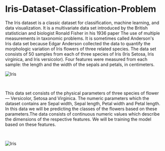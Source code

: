 # Iris-Dataset-Classification-Problem

The Iris dataset is a classic dataset for classification, machine learning, and data visualization. It is a multivariate data set introduced by the British statistician and biologist Ronald Fisher in his 1936 paper The use of multiple measurements in taxonomic problems. It is sometimes called Anderson's Iris data set because Edgar Anderson collected the data to quantify the morphologic variation of Iris flowers of three related species. The data set consists of 50 samples from each of three species of Iris (Iris Setosa, Iris virginica, and Iris versicolor). Four features were measured from each sample: the length and the width of the sepals and petals, in centimeters.

![Iris](https://www.analyticsindiamag.com/wp-content/uploads/2018/02/iris-machinelearning-768x287.png)

<br>

This data set consists of the physical parameters of three species of flower — Versicolor, Setosa and Virginica. The numeric parameters which the dataset contains are Sepal width, Sepal length, Petal width and Petal length. In this data we will be predicting the classes of the flowers based on these parameters.The data consists of continuous numeric values which describe the dimensions of the respective features. We will be training the model based on these features.

<br>

![Iris](https://www.analyticsindiamag.com/wp-content/uploads/2018/02/iris.jpg)
